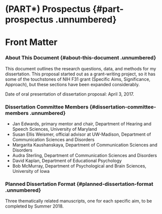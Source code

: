 
(PART\*) Prospectus {#part-prospectus .unnumbered}
===================

Front Matter
============

### About This Document {#about-this-document .unnumbered}

This document outlines the research questions, data, and methods for my
dissertation. This proposal started out as a grant-writing project, so
it has some of the touchstones of NIH F31 grant (Specific Aims,
Significance, Approach), but these sections have been expanded
considerably.

Date of oral presentation of dissertation proposal: April 3, 2017.

### Dissertation Committee Members {#dissertation-committee-members .unnumbered}

-   Jan Edwards, primary mentor and chair, Department of Hearing and
    Speech Sciences, University of Maryland
-   Susan Ellis Weismer, official advisor at UW-Madison, Department of
    Communication Sciences and Disorders
-   Margarita Kaushanskaya, Department of Communication Sciences and
    Disorders
-   Audra Sterling, Department of Communication Sciences and Disorders
-   David Kaplan, Department of Educational Psychology
-   Bob McMurray, Department of Psychological and Brain Sciences,
    University of Iowa

### Planned Dissertation Format {#planned-dissertation-format .unnumbered}

Three thematically related manuscripts, one for each specific aim, to be
completed by Summer 2018.
